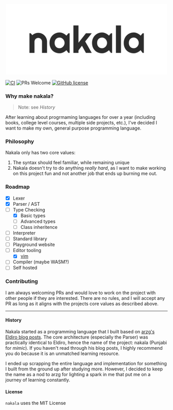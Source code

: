 <p align="center">
  <img src="./assets/new_logo.png" width="500px"/>
</p>

[![CI](https://github.com/nakala-lang/nakala/actions/workflows/CI.yml/badge.svg)](https://github.com/nakala-lang/nakala/actions/workflows/CI.yml)
![PRs Welcome](https://img.shields.io/badge/PRs-welcomed-green.svg)
[![GitHub license](https://img.shields.io/github/license/nakala-lang/nakala.svg)](https://github.com/nakala-lang/nakala/blob/master/LICENSE)


### Why make nakala?

> Note: see _History_

After learning about progrmaming languages for over a year (including books, college level courses, multiple side projects, etc.), I've decided I want to make my own, general purpose programming language.

### Philosophy

Nakala only has two core values:

1. The syntax should feel familiar, while remaining unique
2. Nakala doesn't try to do anything _really hard_, as I want to make working on this project fun and not another job that ends up burning me out.

### Roadmap

- [x] Lexer
- [x] Parser / AST
- [ ] Type Checking
  - [x] Basic types
  - [ ] Advanced types
  - [ ] Class inheritence
- [ ] Interpreter
- [ ] Standard library
- [ ] Playground website
- [ ] Editor tooling
  - [x] [vim](https://github.com/nakala-lang/nakala.vim)
- [ ] Compiler (maybe WASM?)
- [ ] Self hosted

### Contributing
I am always welcoming PRs and would love to work on the project with other people if they are interested. There are no rules, and I will accept any PR as long as it aligns with the projects core values as described above.

---

#### History

Nakala started as a programming language that I built based on [arzg's Eldiro blog posts](https://arzg.github.io/lang/). 
The core architecture (especially the Parser) was practically identical to Eldiro, hence the name of the project: nakala (Punjabi for _mimic_).
If you haven't read through his blog posts, I highly recommend you do because it is an unmatched learning resource.

I ended up scrapping the entire language and implementation for something I built from the ground up after studying more. However, I decided to keep the name as a nod to arzg for lighting a spark in me that put me on a journey of learning constantly.

#### License
`nakala` uses the MIT License
